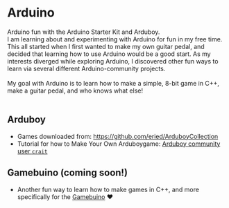 # Arduino
Arduino fun with the Arduino Starter Kit and Arduboy.<br>
I am learning about and experimenting with Arduino for fun in my free time.
This all started when I first wanted to make my own guitar pedal, and decided that learning how to use Arduino would be a good start.
As my interests diverged while exploring Arduino, I discovered other fun ways to learn via several different Arduino-community projects.
<br><br>
My goal with Arduino is to learn how to make a simple, 8-bit game in C++, make a guitar pedal, and who knows what else!
<br><br>

## Arduboy
* Games downloaded from: https://github.com/eried/ArduboyCollection
* Tutorial for how to Make Your Own Arduboygame: [Arduboy community user `crait`](https://community.arduboy.com/t/make-your-own-arduboy-game-part-1-setting-up-your-computer/7924)


## Gamebuino (coming soon!)
* Another fun way to learn how to make games in C++, and more specifically for the [Gamebuino](https://gamebuino.com/academy) &hearts;
